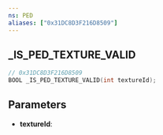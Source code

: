 ```yaml
---
ns: PED
aliases: ["0x31DC8D3F216D8509"]
---
```

## _IS_PED_TEXTURE_VALID

```c
// 0x31DC8D3F216D8509
BOOL _IS_PED_TEXTURE_VALID(int textureId);
```

## Parameters
* **textureId**:
